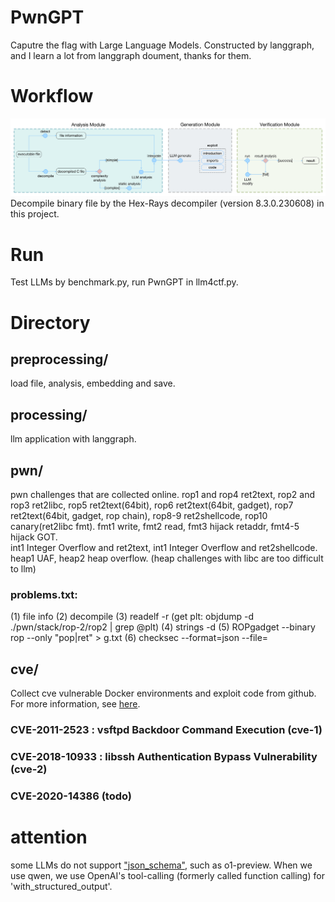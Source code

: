 # PwnGPT
Caputre the flag with Large Language Models. Constructed by langgraph, and I learn a lot from langgraph doument, thanks for them.

# Workflow
![workflow](./assert/workflow.png)
Decompile binary file by the Hex-Rays decompiler (version 8.3.0.230608) in this project.

# Run
Test LLMs by benchmark.py, run PwnGPT in llm4ctf.py.

# Directory
## preprocessing/ 
load file, analysis, embedding and save.

## processing/ 
llm application with langgraph.

## pwn/ 
pwn challenges that are collected online. 
rop1 and rop4 ret2text, rop2 and rop3 ret2libc, 
rop5 ret2text(64bit), rop6 ret2text(64bit, gadget), rop7 ret2text(64bit, gadget, rop chain), rop8-9 ret2shellcode, rop10 canary(ret2libc fmt).
fmt1 write, fmt2 read, fmt3 hijack retaddr, fmt4-5 hijack GOT.                     
int1 Integer Overflow and ret2text, int1 Integer Overflow and ret2shellcode.
heap1 UAF, heap2 heap overflow. (heap challenges with libc are too difficult to llm)
### problems.txt: 
(1) file info (2) decompile (3) readelf -r  (get plt: objdump -d ./pwn/stack/rop-2/rop2 | grep @plt) (4) strings -d (5) ROPgadget --binary rop --only "pop|ret" > g.txt (6) checksec --format=json --file=

## cve/
Collect cve vulnerable Docker environments and exploit code from github. For more information, see [here](./cve/README.md).
### CVE-2011-2523 : vsftpd Backdoor Command Execution (cve-1)
### CVE-2018-10933 : libssh Authentication Bypass Vulnerability (cve-2)
### CVE-2020-14386 (todo)

# attention
some LLMs do not support ["json_schema"](https://platform.openai.com/docs/guides/structured-outputs), such as o1-preview. When we use qwen, we use OpenAI's tool-calling (formerly called function calling) for 'with_structured_output'.